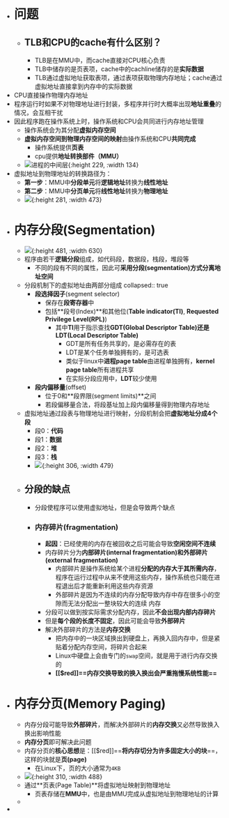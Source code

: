 - # 问题
	- ## TLB和CPU的cache有什么区别？
		- TLB是在MMU中，而cache直接对CPU核心负责
		- TLB中储存的是页表项，cache中的cachline储存的是**实际数据**
		- TLB通过虚拟地址获取表项，通过表项获取物理内存地址；cache通过虚拟地址直接拿到内存中的实际数据
- CPU直接操作物理内存地址
- 程序运行时如果不对物理地址进行封装，多程序并行时大概率出现**地址重叠**的情况，会互相干扰
- 因此程序跑在操作系统上时，操作系统和CPU会共同进行内存地址管理
	- 操作系统会为其分配**虚拟内存空间**
	- **虚拟内存空间到物理内存空间的映射**由操作系统和CPU**共同完成**
		- 操作系统提供**页表**
		- cpu提供**地址转换部件（MMU）**
	- ![进程的中间层](https://cdn.xiaolincoding.com//mysql/other/298fb68e3da94d767b02f2ed81ebf2c4.png){:height 229, :width 134}
- 虚拟地址到物理地址的转换路径为：
	- **第一步**：MMU中**分段单元**将**逻辑地址**转换为**线性地址**
	- **第二步**：MMU中**分页单元**将**线性地址**转换为**物理地址**
	- ![](https://cdn.xiaolincoding.com//mysql/other/72ab76ba697e470b8ceb14d5fc5688d9.png){:height 281, :width 473}
- # 内存分段(Segmentation)
	- ![](https://cdn.xiaolincoding.com//mysql/other/a9ed979e2ed8414f9828767592aadc21.png){:height 481, :width 630}
	- 程序由若干**逻辑分段**组成，如代码段，数据段，栈段，堆段等
		- 不同的段有不同的属性，因此可**采用分段(segmentation)方式分离地址空间**
	- 分段机制下的虚拟地址由两部分组成
	  collapsed:: true
		- **段选择因子**(segment selector)
			- 保存在**段寄存器**中
			- 包括**段号(Index)**和其他位(**Table indicator(TI)**, **Requested Privilege Level(RPL)**)
				- 其中**TI**用于指示查找**GDT(Global Descriptor Table)**还是**LDT(Local Descriptor Table)**
					- GDT是所有任务共享的，是必需存在的表
					- LDT是某个任务单独拥有的，是可选表
					- 类似于linux中**进程page table**由进程单独拥有，**kernel page table**所有进程共享
					- 在实际分段应用中，**LDT**较少使用
		- **段内偏移量**(offset)
			- 位于0和**段界限(segment limits)**之间
			- 若段偏移量合法，将段基址加上段内偏移量得到物理内存地址
	- 虚拟地址通过段表与物理地址进行映射，分段机制会把**虚拟地址分成4个段**
		- 段0：**代码**
		- 段1：**数据**
		- 段2：**堆**
		- 段3：**栈**
		- ![](https://cdn.xiaolincoding.com//mysql/other/c5e2ab63e6ee4c8db575f3c7c9c85962.png){:height 306, :width 479}
	- ## 分段的缺点
		- 分段使程序可以使用虚拟地址，但是会导致两个缺点
		- ### 内存碎片(fragmentation)
			- **起因**：已经使用的内存在被回收之后可能会导致**空闲空间不连续**
			- 内存碎片分为**内部碎片(internal fragmentation)**和**外部碎片(external fragmentation)**
				- 内部碎片是操作系统给某个进程**分配的内存大于其所需内存**，程序在运行过程中从来不使用这些内存，操作系统也只能在进程退出后才能重新利用这些内存资源
				- 外部碎片是因为不连续的内存分配导致内存中存在很多小的空隙而无法分配出一整块较大的连续 内存
			- 分段可以做到按实际需求分配内存，因此**不会出现内部内存碎片**
			- 但是**每个段的长度不固定**，因此可能会导致**外部碎片**
			- 解决外部碎片的方法是**内存交换**
				- 把内存中的一块区域换出到硬盘上，再换入回内存中，但是紧贴着分配内存空间，将碎片合起来
				- Linux中硬盘上会由专门的``swap``空间，就是用于进行内存交换的
				- **[[$red]]==内存交换导致的换入换出会严重拖慢系统性能==**
- # 内存分页(Memory Paging)
	- 内存分段可能导致**外部碎片**，而解决外部碎片的**内存交换**又必然导致换入换出影响性能
	- **内存分页**即可解决此问题
	- 内存分页的**核心思想**是：[[$red]]==**将内存切分为许多固定大小的块**==，这样的块就是**页(page)**
		- 在Linux下，页的大小通常为``4KB``
	- ![](https://cdn.xiaolincoding.com//mysql/other/08a8e315fedc4a858060db5cb4a654af.png){:height 310, :width 488}
	- 通过**页表(Page Table)**将虚拟地址映射到物理地址
		- 页表存储在**MMU**中，也是由MMU完成从虚拟地址到物理地址的计算
	-
-